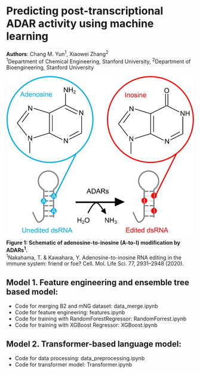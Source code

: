 # Predicting post-transcriptional ADAR activity using machine learning
**Authors**: Chang M. Yun<sup>1</sup>, Xiaowei Zhang<sup>2</sup> \
<sup>1</sup>Department of Chemical Engineering, Stanford University, <sup>2</sup>Department of Bioengineering, Stanford University

![Figure 1: Schematic of adenosine-to-inosine (A-to-I) modification by ADARs](/docs/figure_2.png)

**Figure 1: Schematic of adenosine-to-inosine (A-to-I) modification by ADARs<sup>1</sup>.** \
<sup>1</sup>Nakahama, T. & Kawahara, Y. Adenosine-to-inosine RNA editing in the immune system: friend or foe? Cell. Mol. Life Sci. 77, 2931–2948 (2020).

## Model 1. Feature engineering and ensemble tree based model:
* Code for merging B2 and mNG dataset: data_merge.ipynb
* Code for feature engineering: features.ipynb
* Code for training with RandomForestRegressor: RandomForrest.ipynb
* Code for training with XGBoost Regressor: XGBoost.ipynb

## Model 2. Transformer-based language model:
* Code for data processing: data_preprocessing.ipynb
* Code for transformer model: Transformer.ipynb
